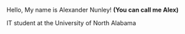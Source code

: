 Hello, My name is Alexander Nunley! <b>(You can call me Alex)</b>


IT student at the University of North Alabama



<!---
anunley2025/anunley2025 is a ✨ special ✨ repository because its `README.md` (this file) appears on your GitHub profile.
You can click the Preview link to take a look at your changes.
--->
